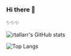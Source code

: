 ### Hi there 👋

<!--
**rodrigoTallar/rodrigoTallar** is a ✨ _special_ ✨ repository because its `README.md` (this file) appears on your GitHub profile.

Here are some ideas to get you started:

- 🔭 I’m currently working on ...
- 🌱 I’m currently learning ...
- 👯 I’m looking to collaborate on ...
- 🤔 I’m looking for help with ...
- 💬 Ask me about ...
- 📫 How to reach me: ...
- 😄 Pronouns: ...
- ⚡ Fun fact: ...
-->

✨✨✨

![rtallarr's GitHub stats](https://github-readme-stats.vercel.app/api?username=rtallarr&show_icons=true&theme=radical&card_width=500)

![Top Langs](https://github-readme-stats.vercel.app/api/top-langs/?username=rtallarr&layout=compact&exclude_repo=repo1,repo2&card_width=500&langs_count=8)
